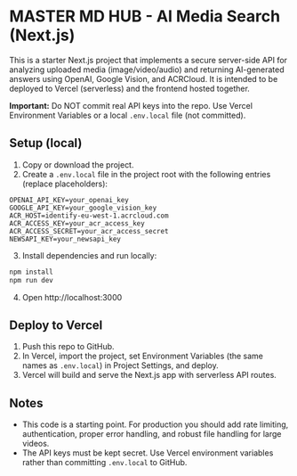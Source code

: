
# MASTER MD HUB - AI Media Search (Next.js)

This is a starter Next.js project that implements a secure server-side API for analyzing uploaded media (image/video/audio) and returning AI-generated answers using OpenAI, Google Vision, and ACRCloud. It is intended to be deployed to Vercel (serverless) and the frontend hosted together.

**Important:** Do NOT commit real API keys into the repo. Use Vercel Environment Variables or a local `.env.local` file (not committed).

## Setup (local)
1. Copy or download the project.
2. Create a `.env.local` file in the project root with the following entries (replace placeholders):

```
OPENAI_API_KEY=your_openai_key
GOOGLE_API_KEY=your_google_vision_key
ACR_HOST=identify-eu-west-1.acrcloud.com
ACR_ACCESS_KEY=your_acr_access_key
ACR_ACCESS_SECRET=your_acr_access_secret
NEWSAPI_KEY=your_newsapi_key
```

3. Install dependencies and run locally:
```bash
npm install
npm run dev
```

4. Open http://localhost:3000

## Deploy to Vercel
1. Push this repo to GitHub.
2. In Vercel, import the project, set Environment Variables (the same names as `.env.local`) in Project Settings, and deploy.
3. Vercel will build and serve the Next.js app with serverless API routes.

## Notes
- This code is a starting point. For production you should add rate limiting, authentication, proper error handling, and robust file handling for large videos.
- The API keys must be kept secret. Use Vercel environment variables rather than committing `.env.local` to GitHub.
